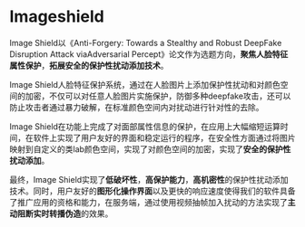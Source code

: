 # Imageshield

Image Shield以《Anti-Forgery: Towards a Stealthy and Robust DeepFake Disruption Attack viaAdversarial Percept》论文作为选题方向，**聚焦人脸特征属性保护**，**拓展安全的保护性扰动添加技术**。

Image Shield人脸特征保护系统，通过在人脸图片上添加保护性扰动和对颜色空间的加密，不仅可以对任意人脸图片实施保护，防御多种deepfake攻击，还可以防止攻击者通过暴力破解，在标准颜色空间内对扰动进行针对性的去除。

Image Shield在功能上完成了对面部属性信息的保护，在应用上大幅缩短运算时间，在软件上实现了用户友好的界面和稳定运行的程序，在安全性方面通过将图片映射到自定义的类lab颜色空间，实现了对颜色空间的加密，实现了**安全的保护性扰动添加**。

最终，Image Shield实现了**低破坏性**，**高保护能力**，**高机密性**的保护性扰动添加技术。同时，用户友好的**图形化操作界面**以及更快的响应速度使得我们的软件具备了推广应用的资格和能力，在服务端，通过使用视频抽帧加入扰动的方法实现了**主动阻断实时转播伪造**的效果。
